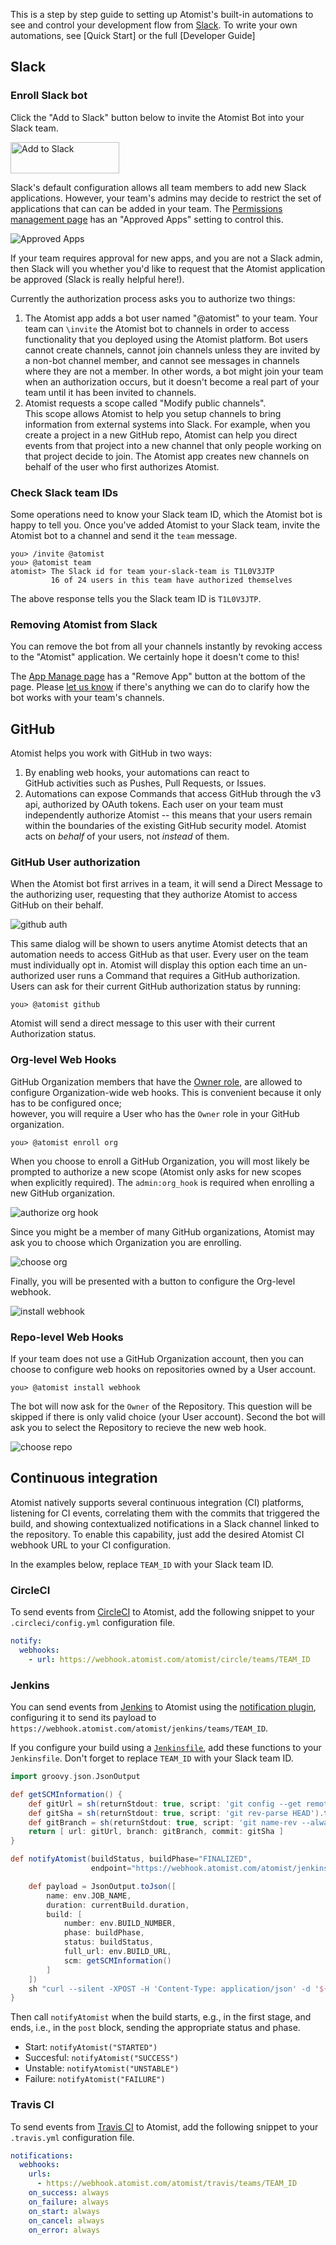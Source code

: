 <script>
	/**
	* Function that tracks a click on an outbound link in Analytics.
	* This function takes a valid URL string as an argument, and uses that URL string
	* as the event label. Setting the transport method to 'beacon' lets the hit be sent
	* using 'navigator.sendBeacon' in browser that support it.
	*/
	var trackOutboundLink = function(url) {
		ga('send', 'event', 'outbound', 'click', url, {
			'transport': 'beacon',
			'hitCallback': function(){document.location = url;}
		});
	}
</script>

This is a step by step guide to setting up Atomist's built-in automations to see and control your development flow from [Slack][slack]. To write your own automations, see [Quick Start] or the full [Developer Guide]

[slack]: https://slack.com/ (Slack)

## Slack

### Enroll Slack bot

Click the "Add to Slack" button below to invite the Atomist Bot into your Slack team.

<div class="ss-container">
  <a href="https://atm.st/2wiDlUe" onclick="trackOutboundLink('https://atm.st/2wiDlUe'); return false;" target="_blank">
    <img alt="Add to Slack" height="50" width="174" src="https://platform.slack-edge.com/img/add_to_slack.png" srcset="https://platform.slack-edge.com/img/add_to_slack.png 1x, https://platform.slack-edge.com/img/add_to_slack@2x.png 2x" />
  </a>
</div>

Slack's default configuration allows all team members to add new Slack applications.
However, your team's admins may decide to restrict the set of applications that can
can be added in your team.  The [Permissions management page][manage-permissions] has 
an "Approved Apps" setting to control this.

[manage-permissions]: https://slack.com/apps/manage/permissions

![Approved Apps](images/ApprovedApps.png)

If your team requires approval for new apps, and you are not a Slack
admin, then Slack will you whether you'd like to request that the
Atomist application be approved (Slack is really helpful here!).

Currently the authorization process asks you to authorize two things:

1.  The Atomist app adds a bot user named "@atomist" to your team.
    Your team can `\invite` the Atomist bot to channels in order to
    access functionality that you deployed using the Atomist
    platform.  Bot users cannot create channels, cannot
    join channels unless they are invited by a non-bot channel member, 
    and cannot see messages in channels where they are not a
    member.  In other words, a bot might join your team when an
    authorization occurs, but it doesn't become a real part of your
    team until it has been invited to channels.
2.  Atomist requests a scope called "Modify public channels".  
    This scope allows Atomist to help you setup channels to bring
    information from external systems into Slack.  For example, when
    you create a project in a new GitHub repo, Atomist can help you
    direct events from that project into a new channel that only
    people working on that project decide to join.  The Atomist app 
    creates new channels on behalf of the user who first authorizes Atomist.

### Check Slack team IDs

Some operations need to know your Slack team ID, which the Atomist 
bot is happy to tell you.  Once you've added Atomist to your Slack team,
invite the Atomist bot to a channel and send it the `team` message.

```
you> /invite @atomist
you> @atomist team
atomist> The Slack id for team your-slack-team is T1L0V3JTP
         16 of 24 users in this team have authorized themselves
```

The above response tells you the Slack team ID is `T1L0V3JTP`.

### Removing Atomist from Slack

You can remove the bot from all your channels instantly
by revoking access to the "Atomist" application.  We certainly hope it 
doesn't come to this!

The [App Manage page][slack-app-settings] has a "Remove App" button at
the bottom of the page.  Please [let us know][support-email] if
there's anything we can do to clarify how the bot works with your
team's channels.

[slack-app-settings]: https://slack.com/apps/A0HM83NCC-atomist?page=1
[support-email]: mailto:support@atomist.com

## GitHub

Atomist helps you work with GitHub in two ways:

1.  By enabling web hooks, your automations can react to  
    GitHub activities such as Pushes, Pull Requests, or Issues.
2.  Automations can expose Commands that access GitHub through 
    the v3 api, authorized by OAuth tokens.
    Each user on your team must independently authorize Atomist --
    this means that your users remain within the boundaries
    of the existing GitHub security model.  Atomist acts on _behalf_ of
    your users, not _instead_ of them.

### GitHub User authorization

When the Atomist bot first arrives in a team, it will send a Direct Message
to the authorizing user, requesting that they authorize Atomist
to access GitHub on their behalf.

![github auth](images/github-auth.png)

This same dialog will be shown to users anytime Atomist detects
that an automation needs to access GitHub as that user.  Every user on the 
team must individually opt in.  Atomist will display this option each
time an un-authorized user runs a Command 
that requires a GitHub authorization.  
Users can ask for their current GitHub authorization status by running:

```
you> @atomist github
```

Atomist will send a direct message to this user with their current Authorization
status.

### Org-level Web Hooks

GitHub Organization members that have the [Owner role][owners], are allowed 
to configure Organization-wide web hooks.  This is convenient
because it only has to be configured once;  
however, you will require a User who has the `Owner` role in
your GitHub organization.

```
you> @atomist enroll org
```

When you choose to enroll a GitHub Organization, you will most likely be 
prompted to authorize a new scope (Atomist only asks for new scopes when
explicitly required).  The `admin:org_hook` is required when enrolling a new 
GitHub organization.

![authorize org hook](images/authorize-org-hook.png)

Since you might be a member of many GitHub organizations, Atomist may ask you to
choose which Organization you are enrolling.

![choose org](images/choose-org.png)

Finally, you will be presented with a button to configure the Org-level webhook.

![install webhook](images/install-webhook.png)

[owners]: https://help.github.com/articles/permission-levels-for-an-organization/

### Repo-level Web Hooks

If your team does not use a GitHub Organization account, then you can choose to
configure web hooks on repositories owned by a User account.

```
you> @atomist install webhook
```

The bot will now ask for the `Owner` of the Repository.  This question will be
skipped if there is only valid choice (your User account).  Second the bot will
ask you to select the Repository to recieve the new web hook.

![choose repo](images/choose-repo.png)

## Continuous integration

Atomist natively supports several continuous integration
(CI) platforms, listening for CI events, correlating them with the
commits that triggered the build, and showing contextualized
notifications in a Slack channel linked to the repository.  To enable
this capability, just add the desired Atomist CI
webhook URL to your CI configuration.

In the examples below, replace `TEAM_ID` with your Slack team ID.

### CircleCI

To send events from [CircleCI][circleci] to Atomist, add the following
snippet to your `.circleci/config.yml` configuration file.

```yaml
notify:
  webhooks:
    - url: https://webhook.atomist.com/atomist/circle/teams/TEAM_ID
```

[circleci]: https://circleci.com/ (CircleCI)

### Jenkins

You can send events from [Jenkins][jenkins] to Atomist using
the [notification plugin][not-plugin], configuring it to send its
payload to
`https://webhook.atomist.com/atomist/jenkins/teams/TEAM_ID`.

If you configure your build using a [`Jenkinsfile`][jenkinsfile], add
these functions to your `Jenkinsfile`.  Don't forget to replace
`TEAM_ID` with your Slack team ID.

```groovy
import groovy.json.JsonOutput

def getSCMInformation() {
    def gitUrl = sh(returnStdout: true, script: 'git config --get remote.origin.url').trim()
    def gitSha = sh(returnStdout: true, script: 'git rev-parse HEAD').trim()
    def gitBranch = sh(returnStdout: true, script: 'git name-rev --always --name-only HEAD').trim().replace('remotes/origin/', '')
    return [ url: gitUrl, branch: gitBranch, commit: gitSha ]
}

def notifyAtomist(buildStatus, buildPhase="FINALIZED",
                  endpoint="https://webhook.atomist.com/atomist/jenkins/teams/TEAM_ID") {

    def payload = JsonOutput.toJson([
        name: env.JOB_NAME,
        duration: currentBuild.duration,
        build: [
            number: env.BUILD_NUMBER,
            phase: buildPhase,
            status: buildStatus,
            full_url: env.BUILD_URL,
            scm: getSCMInformation()
        ]
    ])
    sh "curl --silent -XPOST -H 'Content-Type: application/json' -d '${payload}' ${endpoint}"
}
```

Then call `notifyAtomist` when the build starts, e.g., in the first
stage, and ends, i.e., in the `post` block, sending the appropriate
status and phase.

-   Start: `notifyAtomist("STARTED")`
-   Succesful: `notifyAtomist("SUCCESS")`
-   Unstable: `notifyAtomist("UNSTABLE")`
-   Failure: `notifyAtomist("FAILURE")`

[jenkins]: https://jenkins.io/ (Jenkins)
[not-plugin]: https://wiki.jenkins-ci.org/display/JENKINS/Notification+Plugin (Jenkins Notification Plugin)
[jenkinsfile]: https://jenkins.io/doc/book/pipeline/jenkinsfile/ (Jenkinsfile)

### Travis CI

To send events from [Travis CI][travisci] to Atomist, add the
following snippet to your `.travis.yml` configuration file.

```yaml
notifications:
  webhooks:
    urls:
      - https://webhook.atomist.com/atomist/travis/teams/TEAM_ID
    on_success: always
    on_failure: always
    on_start: always
    on_cancel: always
    on_error: always
```

[travisci]: https://travis-ci.org (Travis CI)
